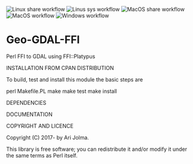 ![Linux share workflow](https://github.com/ajolma/Geo-GDAL-FFI/actions/workflows/linux_share_build.yml/badge.svg)
![Linus sys workflow](https://github.com/ajolma/Geo-GDAL-FFI/actions/workflows/linux_sys_build.yml/badge.svg)
![MacOS share workflow](https://github.com/ajolma/Geo-GDAL-FFI/actions/workflows/macos_share_builds.yml/badge.svg)
![MacOS workflow](https://github.com/ajolma/Geo-GDAL-FFI/actions/workflows/macos.yml/badge.svg)
![Windows workflow](https://github.com/ajolma/Geo-GDAL-FFI/actions/workflows/windows.yml/badge.svg)

Geo-GDAL-FFI
=======================

Perl FFI to GDAL using FFI::Platypus

INSTALLATION FROM CPAN DISTRIBUTION

To build, test and install this module the basic steps are

perl Makefile.PL
make
make test
make install

DEPENDENCIES

DOCUMENTATION

COPYRIGHT AND LICENCE

Copyright (C) 2017- by Ari Jolma.

This library is free software; you can redistribute it and/or modify
it under the same terms as Perl itself.
